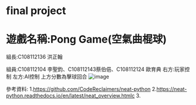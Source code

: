 # final project 
# 遊戲名稱:Pong Game(空氣曲棍球)

 組長:C108112136 洪正翰
 
 組員:C108112104 李聖鈞、C108112143蔡伯俋、C108112124 歐育典
右方:玩家控制 左方:AI控制 上方分數為擊球回合
 ![image](https://user-images.githubusercontent.com/114141277/211718120-a17dec83-b11b-4803-8c49-5c762da6a8e5.png)

參考資料:
1.https://github.com/CodeReclaimers/neat-python
2.https://neat-python.readthedocs.io/en/latest/neat_overview.htmlc
3.
